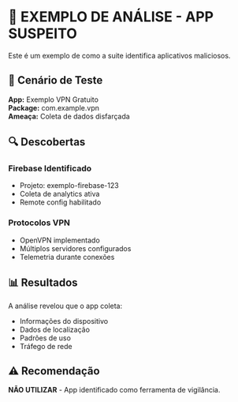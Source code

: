 # 📱 EXEMPLO DE ANÁLISE - APP SUSPEITO

Este é um exemplo de como a suite identifica aplicativos maliciosos.

## 🎯 Cenário de Teste

**App:** Exemplo VPN Gratuito  
**Package:** com.example.vpn  
**Ameaça:** Coleta de dados disfarçada  

## 🔍 Descobertas

### Firebase Identificado
- Projeto: exemplo-firebase-123
- Coleta de analytics ativa
- Remote config habilitado

### Protocolos VPN
- OpenVPN implementado
- Múltiplos servidores configurados
- Telemetria durante conexões

## 📊 Resultados

A análise revelou que o app coleta:
- Informações do dispositivo
- Dados de localização  
- Padrões de uso
- Tráfego de rede

## ⚠️ Recomendação

**NÃO UTILIZAR** - App identificado como ferramenta de vigilância.
